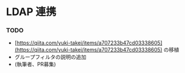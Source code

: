 # LDAP 連携

### TODO

* [https://qiita.com/yuki-takei/items/a707233b47cd03338605](https://qiita.com/yuki-takei/items/a707233b47cd03338605) の移植
* グループフィルタの説明の追加
* \(執筆者、PR募集\)

